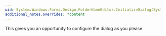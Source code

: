 ```yaml
---
uid: System.Windows.Forms.Design.FolderNameEditor.InitializeDialog(System.Windows.Forms.Design.FolderNameEditor.FolderBrowser)
additional_notes.overrides: *content
---
```


<p>This gives you an opportunity to configure the dialog as you please.</p>



